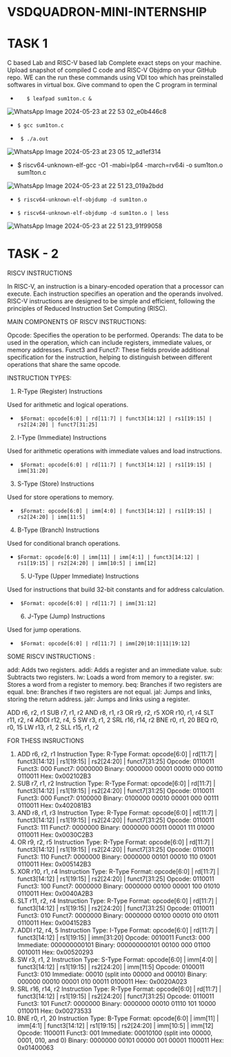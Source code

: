 # VSDQUADRON-MINI-INTERNSHIP

# TASK 1

 C based Lab  and RISC-V based lab Complete exact steps on your machine. Upload snapshot of compiled C code and RISC-V Objdmp on your GitHub repo.
 WE can the run these commands using VDI too which has preinstalled softwares in virtual box.
Give command to open the C program in terminal

*        $ leafpad sum1ton.c &
![WhatsApp Image 2024-05-23 at 22 53 02_e0b446c8](https://github.com/Prasanna300/VSDSQUADRON-MINI-INTERNSHIP/assets/167746764/7a059d42-ac76-452d-9ec4-237279f3e7de)

*     $ gcc sum1ton.c
  
*      $ ./a.out


![WhatsApp Image 2024-05-23 at 23 05 12_ad1ef314](https://github.com/Prasanna300/VSDSQUADRON-MINI-INTERNSHIP/assets/167746764/fccacc4c-14f3-4af2-a267-a4050f0083f2)

*  $ riscv64-unknown-elf-gcc -O1 -mabi=lp64 -march=rv64i -o sum1ton.o sum1ton.c

  ![WhatsApp Image 2024-05-23 at 22 51 23_019a2bdd](https://github.com/Prasanna300/VSDSQUADRON-MINI-INTERNSHIP/assets/167746764/3b2d8ef1-9f00-4b4a-a3b4-637fac83aae7)

   *     $ riscv64-unknown-elf-objdump -d sum1ton.o
  
 *     $ riscv64-unknown-elf-objdump -d sum1ton.o | less


![WhatsApp Image 2024-05-23 at 22 51 23_91f99058](https://github.com/Prasanna300/VSDSQUADRON-MINI-INTERNSHIP/assets/167746764/dd79a76d-4b5a-4296-bb99-32cd8b59c73a)




# TASK - 2



RISCV INSTRUCTIONS 

In RISC-V, an instruction is a binary-encoded operation that a processor can execute. Each instruction specifies an operation and the operands involved. RISC-V instructions are designed to be simple and efficient, following the principles of Reduced Instruction Set Computing (RISC).

MAIN COMPONENTS OF RISCV INSTRUCTIONS:

Opcode: Specifies the operation to be performed.
Operands: The data to be used in the operation, which can include registers, immediate values, or memory addresses.
Funct3 and Funct7: These fields provide additional specification for the instruction, helping to distinguish between different operations that share the same opcode.


INSTRUCTION TYPES:

1. R-Type (Register) Instructions
   
Used for arithmetic and logical operations.
 *      $Format: opcode[6:0] | rd[11:7] | funct3[14:12] | rs1[19:15] | rs2[24:20] | funct7[31:25]

2. I-Type (Immediate) Instructions
   
Used for arithmetic operations with immediate values and load instructions.
*      $Format: opcode[6:0] | rd[11:7] | funct3[14:12] | rs1[19:15] | imm[31:20]

3. S-Type (Store) Instructions
   
Used for store operations to memory.
*      $Format: opcode[6:0] | imm[4:0] | funct3[14:12] | rs1[19:15] | rs2[24:20] | imm[11:5]

4. B-Type (Branch) Instructions
   
Used for conditional branch operations.
*     $Format: opcode[6:0] | imm[11] | imm[4:1] | funct3[14:12] | rs1[19:15] | rs2[24:20] | imm[10:5] | imm[12]

  5. U-Type (Upper Immediate) Instructions
     
Used for instructions that build 32-bit constants and for address calculation.
*      $Format: opcode[6:0] | rd[11:7] | imm[31:12]

  6. J-Type (Jump) Instructions

Used for jump operations.
*      $Format: opcode[6:0] | rd[11:7] | imm[20|10:1|11|19:12]

SOME  RISCV INSTRUCTIONS :

add: Adds two registers.
addi: Adds a register and an immediate value.
sub: Subtracts two registers.
lw: Loads a word from memory to a register.
sw: Stores a word from a register to memory.
beq: Branches if two registers are equal.
bne: Branches if two registers are not equal.
jal: Jumps and links, storing the return address.
jalr: Jumps and links using a register.




ADD r6, r2, r1
SUB r7, r1, r2
AND r8, r1, r3
OR r9, r2, r5
XOR r10, r1, r4
SLT r11, r2, r4
ADDI r12, r4, 5
SW r3, r1, 2
SRL r16, r14, r2
BNE r0, r1, 20
BEQ r0, r0, 15
LW r13, r1, 2
SLL r15, r1, r2

FOR THESS INSRUCTIONS
1. ADD r6, r2, r1
Instruction Type: R-Type
Format: opcode[6:0] | rd[11:7] | funct3[14:12] | rs1[19:15] | rs2[24:20] | funct7[31:25]
Opcode: 0110011
Funct3: 000
Funct7: 0000000
Binary: 0000000 00001 00010 000 00110 0110011
Hex: 0x002102B3
2. SUB r7, r1, r2
Instruction Type: R-Type
Format: opcode[6:0] | rd[11:7] | funct3[14:12] | rs1[19:15] | rs2[24:20] | funct7[31:25]
Opcode: 0110011
Funct3: 000
Funct7: 0100000
Binary: 0100000 00010 00001 000 00111 0110011
Hex: 0x402081B3
3. AND r8, r1, r3
Instruction Type: R-Type
Format: opcode[6:0] | rd[11:7] | funct3[14:12] | rs1[19:15] | rs2[24:20] | funct7[31:25]
Opcode: 0110011
Funct3: 111
Funct7: 0000000
Binary: 0000000 00011 00001 111 01000 0110011
Hex: 0x0030C2B3
4. OR r9, r2, r5
Instruction Type: R-Type
Format: opcode[6:0] | rd[11:7] | funct3[14:12] | rs1[19:15] | rs2[24:20] | funct7[31:25]
Opcode: 0110011
Funct3: 110
Funct7: 0000000
Binary: 0000000 00101 00010 110 01001 0110011
Hex: 0x005142B3
5. XOR r10, r1, r4
Instruction Type: R-Type
Format: opcode[6:0] | rd[11:7] | funct3[14:12] | rs1[19:15] | rs2[24:20] | funct7[31:25]
Opcode: 0110011
Funct3: 100
Funct7: 0000000
Binary: 0000000 00100 00001 100 01010 0110011
Hex: 0x0040A2B3
6. SLT r11, r2, r4
Instruction Type: R-Type
Format: opcode[6:0] | rd[11:7] | funct3[14:12] | rs1[19:15] | rs2[24:20] | funct7[31:25]
Opcode: 0110011
Funct3: 010
Funct7: 0000000
Binary: 0000000 00100 00010 010 01011 0110011
Hex: 0x004152B3
7. ADDI r12, r4, 5
Instruction Type: I-Type
Format: opcode[6:0] | rd[11:7] | funct3[14:12] | rs1[19:15] | imm[31:20]
Opcode: 0010011
Funct3: 000
Immediate: 000000000101
Binary: 000000000101 00100 000 01100 0010011
Hex: 0x00520293
8. SW r3, r1, 2
Instruction Type: S-Type
Format: opcode[6:0] | imm[4:0] | funct3[14:12] | rs1[19:15] | rs2[24:20] | imm[11:5]
Opcode: 0100011
Funct3: 010
Immediate: 00010 (split into 00000 and 00010)
Binary: 000000 00010 00001 010 00011 0100011
Hex: 0x0020A023
9. SRL r16, r14, r2
Instruction Type: R-Type
Format: opcode[6:0] | rd[11:7] | funct3[14:12] | rs1[19:15] | rs2[24:20] | funct7[31:25]
Opcode: 0110011
Funct3: 101
Funct7: 0000000
Binary: 0000000 00010 01110 101 10000 0110011
Hex: 0x00273533
10. BNE r0, r1, 20
Instruction Type: B-Type
Format: opcode[6:0] | imm[11] | imm[4:1] | funct3[14:12] | rs1[19:15] | rs2[24:20] | imm[10:5] | imm[12]
Opcode: 1100011
Funct3: 001
Immediate: 00010100 (split into 00000, 0001, 010, and 0)
Binary: 0000000 00101 00000 001 00001 1100011
Hex: 0x01400063
